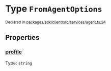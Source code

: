 # Type `FromAgentOptions`
<sub>Declared in [packages/sdk/client/src/services/agent.ts:24](https://github.com/dxos/dxos/blob/d7adf231c/packages/sdk/client/src/services/agent.ts#L24)</sub>




## Properties
### [profile](https://github.com/dxos/dxos/blob/d7adf231c/packages/sdk/client/src/services/agent.ts#L25)
Type: <code>string</code>





